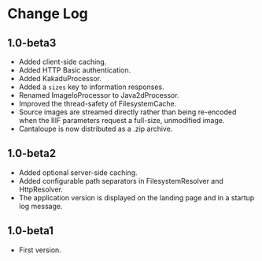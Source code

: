 # Change Log

## 1.0-beta3

* Added client-side caching.
* Added HTTP Basic authentication.
* Added KakaduProcessor.
* Added a `sizes` key to information responses.
* Renamed ImageIoProcessor to Java2dProcessor.
* Improved the thread-safety of FilesystemCache.
* Source images are streamed directly rather than being re-encoded when the
  IIIF parameters request a full-size, unmodified image.
* Cantaloupe is now distributed as a .zip archive.

## 1.0-beta2

* Added optional server-side caching.
* Added configurable path separators in FilesystemResolver and HttpResolver.
* The application version is displayed on the landing page and in a startup log
  message.

## 1.0-beta1

* First version.
